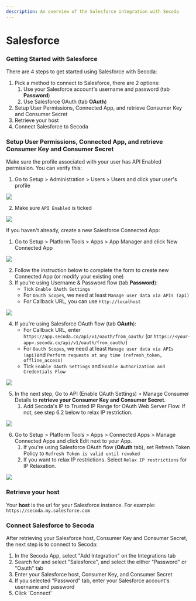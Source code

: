 ```yaml
---
description: An overview of the Salesforce integration with Secoda
---
```


# Salesforce

### Getting Started with Salesforce

There are 4 steps to get started using Salesforce with Secoda:

1. Pick a method to connect to Salesforce, there are 2 options:
   1. Use your Salesforce account's username and password (tab **Password**)
   2. Use Salesforce OAuth (tab **OAuth**)
2. Setup User Permissions, Connected App, and retrieve Consumer Key and Consumer Secret
3. Retrieve your host
4. Connect Salesforce to Secoda

### Setup User Permissions, Connected App, and retrieve Consumer Key and Consumer Secret

Make sure the profile associated with your user has API Enabled permission. You can verify this:

1. Go to Setup > Administration > Users > Users and click your user's profile

![](https://secoda-public-media-assets.s3.amazonaws.com/image%20\(3\)%20\(1\).png)

2. Make sure `API Enabled` is ticked

![](https://secoda-public-media-assets.s3.amazonaws.com/image%20\(1\)%20\(4\).png)

If you haven't already, create a new Salesforce Connected App:

1. Go to Setup > Platform Tools > Apps > App Manager and click New Connected App

![](https://secoda-public-media-assets.s3.amazonaws.com/image%20\(6\)%20\(3\).png)

2. Follow the instruction below to complete the form to create new Connected App (or modify your existing one)
3. If you're using Username & Password flow (tab **Password**):
   * Tick `Enable OAuth Settings`
   * For `Oauth Scopes`, we need at least `Manage user data via APIs (api)`
   * For Callback URL, you can use `http://localhost`

![](https://secoda-public-media-assets.s3.amazonaws.com/image%20\(5\).png)

4. If you're using Salesforce OAuth flow (tab **OAuth**):
   * For Callback URL, enter `https://app.secoda.co/api/v1/oauth/from_oauth/` (or `https://<your-app>.secoda.co/api/v1/oauth/from_oauth/`)
   * For `Oauth Scopes`, we need at least `Manage user data via APIs (api)`and `Perform requests at any time (refresh_token, offline_access)`
   * Tick `Enable OAuth Settings` and `Enable Authorization and Credentials Flow`

![](https://secoda-public-media-assets.s3.amazonaws.com/image%20\(3\)%20\(2\).png)

5. In the next step, Go to API (Enable OAuth Settings) > Manage Consumer Details to **retrieve your Consumer Key and Consumer Secret**.
   1. Add Secoda's IP to Trusted IP Range for OAuth Web Server Flow. If not, see step 6.2 below to relax IP restriction.

![](https://secoda-public-media-assets.s3.amazonaws.com/image%20\(16\)%20\(1\).png)

6. Go to Setup > Platform Tools > Apps > Connected Apps > Manage Connected Apps and click Edit next to your App.
   1. If you're using Salesforce OAuth flow (**OAuth** tab), set Refresh Token Policy to `Refresh Token is valid until revoked`
   2. If you want to relax IP restrictions. Select `Relax IP restrictions` for IP Relaxation.

![](https://secoda-public-media-assets.s3.amazonaws.com/image%20\(12\).png)

### Retrieve your host

Your **host** is the url for your Salesforce instance. For example: `https://secoda.my.salesforce.com`

### **Connect Salesforce to Secoda** <a href="#h_757a3b000b" id="h_757a3b000b"></a>

After retrieving your Salesforce host, Consumer Key and Consumer Secret, the next step is to connect to Secoda:

1. In the Secoda App, select "Add Integration" on the Integrations tab
2. Search for and select "Salesforce", and select the either "Password" or "Oauth" tab
3. Enter your Salesforce host, Consumer Key, and Consumer Secret
4. If you selected "Password" tab, enter your Salesforce account's username and password
5. Click 'Connect'
